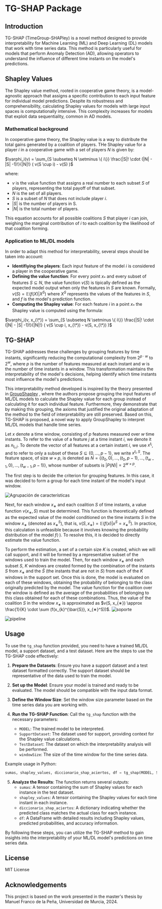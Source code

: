 
# TG-SHAP Package

## Introduction

TG-SHAP (TimeGroup-SHAPley) is a novel method designed to provide interpretability for Machine Learning (ML) and Deep Learning (DL) models that work with time series data. This method is particularly useful for models that perform Anomaly Detection (AD), allowing operators to understand the influence of different time instants on the model's predictions.

## Shapley Values

The Shapley value method, rooted in cooperative game theory, is a model-agnostic approach that assigns a specific contribution to each input feature for individual model predictions. Despite its robustness and comprehensibility, calculating Shapley values for models with large input spaces is computationally intensive. This complexity increases for models that exploit data sequentiality, common in AD models.

### Mathematical background

In cooperative game theory, the Shapley value is a way to distribute the total gains generated by a coalition of players. THe Shapley value for a player $i$ in a cooperative game with a set of players $N$ is given by:

$\varphi_i(v) = \sum_{S \subseteq N \setminus \{ i\}} \frac{|S|! \cdot (|N| - |S| -1)!}{|N|!}  ( v(S \cup i) - v(S)  )$

where: 
  + $v$ is the value function that assigns a real number to each subset $S$ of players, representing the total payoff of that subset.
  + $N$ is the set of all players.
  + $S$ is a subset of $N$ that does not include player $i$.
  + $|S|$ is the number of players in S.
  + $|N|$ is the total number of players.

This equation accounts for all possible coalitions $S$ that player $i$ can join, weighing the marginal contribution of $i$ to each coalition by the likelihood of that coalition forming.

### Application to ML/DL models

In order to adapt this method for interpretability, several steps should be taken into account:
  + **Identifiying the players**: Each input feature of the model $i$ is considered a player in the cooperative game.
  + **Defining the value function**: For every point $x_*$ and every subset of features $S \subseteq N$, the value function $v(S)$ is tipically defined as the expected model output when only the features in $S$ are known. Formally, $v(S) = \mathbb{E}(f(X)|X^S)$ where $X^S$ represents the values of the features in $S$, and $f$ is the model's prediction function.
  + **Computing the Shapley value**: For each feature $i$ in a point $x_*$ the Shapley value is computed using the formula:

  $\varphi_i(v, x_{\*}) = \sum_{S \subseteq N \setminus \{ i\}} \frac{|S|! \cdot (|N| - |S| -1)!}{|N|!}  ( v(S \cup i, x_{\*}) - v(S, x_{\*})  )$


## TG-SHAP

TG-SHAP addresses these challenges by grouping features by time instants, significantly reducing the computational complexity from $2^{p \cdot w}$ to $2^w$, where $p$ is the number of features measured at each instant and $w$ is the number of time instants in a window. This transformation maintains the interpretability of the model's decisions, helping identify which time instants most influence the model's predictions.

This interpretability method developed is inspired by the theory presented in [GroupShapley](
https://doi.org/10.48550/arXiv.2106.12228) , where the authors propose grouping the input features of ML/DL models to calculate the Shapley value for each group instead of calculating it for each individual feature. Furthermore, they demonstrate that by making this grouping, the axioms that justified the original adaptation of the method to the field of interpretability are still preserved. Based on this, TG-SHAP is proposed, a novel way to apply GroupShapley to interpret ML/DL models that handle time series.

Let $x$ denote a time window, consisting of $p$ features measured over $w$ time instants. To refer to the value of a feature $j$ at a time instant $i$, we denote it as $x_{t_i,j}$. To denote the vector of all features at a certain instant $i$, we use $x^{t_i}$, and to refer to only a subset of these $S \subseteq \{0, \ldots, p - 1\}$, we write $x^{t_i,S}$. The feature space, of size $w \times p$, is denoted as $N = \{(t_0, 0), \ldots, (t_0, p - 1), \ldots, (t_{w-1}, 0), \ldots, (t_{w-1}, p - 1)\}$, whose number of subsets is $|P(N)| = 2^{w \times p}$.

The first step is to decide the criterion for grouping features. In this case, it was decided to form a group for each time instant of the model's input window.

![Agrupación de características](https://github.com/ManuelFranco/TG-SHAP/assets/81265002/646f2ab6-1d3b-4a93-81a4-f19cf8a836a4)

Next, for each window $x_{∗}$ and each coalition $S$ of time instants, a value function $v(x_{∗}, S)$ must be determined. This function is theoretically defined as the expected value of the model conditioned on the time instants $S$ in the window $x_{∗}$ (denoted as $x_{∗}^S$), that is, $v(S, x_{∗}) = \mathbb{E}(f(x)|x^S = x_{∗}^S)$. In practice, this calculation is unfeasible because it involves knowing the probability distribution of the model $f(\cdot)$. To resolve this, it is decided to directly estimate the value function.

To perform the estimation, a set of a certain size $K$ is created, which we will call support, and it will be formed by a representative subset of the windows used to train the model. Then, for each window $x_{∗}$ and each subset $S$, $K$ windows are created formed by the combination of the instants $S$ from $x_{∗}$ and the $\bar{S}$ (the instants that are not in $S$) from each of the $K$ windows in the support set. Once this is done, the model is evaluated on each of these windows, obtaining the probability of belonging to the class originally predicted by the model. The value function for the coalition over the window is defined as the average of the probabilities of belonging to this class obtained for each of these combinations. Thus, the value of the coalition $S$ in the window $x_{∗}$ is approximated as $v(S, x_{∗}) \approx \frac{1}{K} \cdot \sum (f(x_{k}^{\bar{S}}, x_{∗}^S))$.
![soporte](https://github.com/ManuelFranco/TG-SHAP/assets/81265002/937a8b2a-deb3-488e-870f-e579b16d52a4)

![pipeline](https://github.com/ManuelFranco/TG-SHAP/assets/81265002/96830c0a-5995-4ac6-8200-c25b34bcba5f)

## Usage

To use the `tg_shap` function provided, you need to have a trained ML/DL model, a support dataset, and a test dataset. Here are the steps to use the TG-SHAP code effectively:

1. **Prepare the Datasets**: Ensure you have a support dataset and a test dataset formatted correctly. The support dataset should be representative of the data used to train the model.

2. **Set up the Model**: Ensure your model is trained and ready to be evaluated. The model should be compatible with the input data format.

3. **Define the Window Size**: Set the window size parameter based on the time series data you are working with.

4. **Run the TG-SHAP Function**: Call the `tg_shap` function with the necessary parameters:
   - `MODEL`: The trained model to be interpreted.
   - `SupportDataset`: The dataset used for support, providing context for the Shapley value calculations.
   - `TestDataset`: The dataset on which the interpretability analysis will be performed.
   - `windowSize`: The size of the time window for the time series data.

Example usage in Python:

```python
sumas, shapley_values, diccionario_shap_aciertos, df = tg_shap(MODEL, SupportDataset, TestDataset, windowSize)
```

5. **Analyze the Results**: The function returns several outputs:
    + `sumas`: A tensor containing the sum of Shapley values for each instance in the test dataset.
    + `shapley_values`: A tensor containing the Shapley values for each time instant in each instance.
    + `diccionario_shap_aciertos`: A dictionary indicating whether the predicted class matches the actual class for each instance.
    + `df`: A DataFrame with detailed results including Shapley values, predicted probabilities, and accuracy information.

By following these steps, you can utilize the TG-SHAP method to gain insights into the interpretability of your ML/DL model's predictions on time series data.


## License

MIT License

## Acknowledgements

This project is based on the work presented in the master's thesis by Manuel Franco de la Peña, Universidad de Murcia, 2024.
